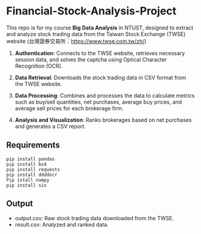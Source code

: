 # Financial-Stock-Analysis-Project

This repo is for my course **Big Data Analysis** in NTUST, designed to extract and analyze stock trading data from the Taiwan Stock Exchange (TWSE) website (台灣證券交易所：https://www.twse.com.tw/zh/) 

1. **Authentication**: Connects to the TWSE website, retrieves necessary session data, and solves the captcha using Optical Character Recognition (OCR).

2. **Data Retrieval**: Downloads the stock trading data in CSV format from the TWSE website.

3. **Data Processing**: Combines and processes the data to calculate metrics such as buy/sell quantities, net purchases, average buy prices, and average sell prices for each brokerage firm.

4. **Analysis and Visualization**: Ranks brokerages based on net purchases and generates a CSV report.


## Requirements
```
pip install pandas
pip install bs4
pip install requests
pip install ddddocr 
Pip istall numpy
pip install six
```

## Output
- output.csv: Raw stock trading data downloaded from the TWSE.
- result.csv: Analyzed and ranked data.

